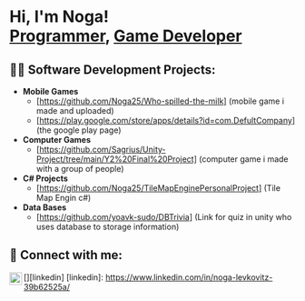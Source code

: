 <h1>Hi, I'm Noga! <br/><a href="https://github.com/Noga25">Programmer</a>, <a href="https://www.linkedin.com/in/noga-levkovitz-39b62525a/">Game Developer</a> </a></h1>

<h2>👨‍💻 Software Development Projects:</h2>

- <b>Mobile Games</b>
  - [https://github.com/Noga25/Who-spilled-the-milk] (mobile game i made and uploaded)
  - [https://play.google.com/store/apps/details?id=com.DefultCompany] (the google play page)
- <b>Computer Games</b>
  - [https://github.com/Sagrius/Unity-Project/tree/main/Y2%20Final%20Project] (computer game i made with a group of people)
- <b>C# Projects</b>
  - [https://github.com/Noga25/TileMapEnginePersonalProject] (Tile Map Engin c#)
- <b>Data Bases </b>
  - [https://github.com/yoavk-sudo/DBTrivia] (Link for quiz in unity who uses database to storage information)

<h2> 🤳 Connect with me:</h2>

[<img align="left" width="22px" src="[https://cdn.jsdelivr.net/npm/simple-icons@v3/icons/linkedin.svg](https://www.linkedin.com/in/noga-levkovitz-39b62525a/)" />][linkedin]
[linkedin]: https://www.linkedin.com/in/noga-levkovitz-39b62525a/

<!--
**joshmadakor1/joshmadakor1** is a ✨ _special_ ✨ repository because its `README.md` (this file) appears on your GitHub profile.

Here are some ideas to get you started:

- 🔭 I’m currently working on ...
- 🌱 I’m currently learning ...
- 👯 I’m looking to collaborate on ...
- 🤔 I’m looking for help with ...
- 💬 Ask me about ...
- 📫 How to reach me: ...
- 😄 Pronouns: ...
- ⚡ Fun fact: ...
-->
